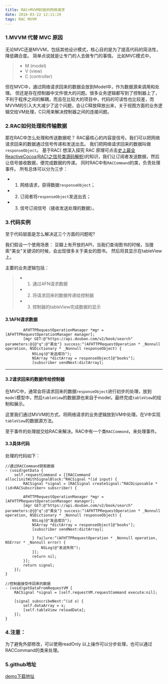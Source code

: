 ```yaml
---
title: RAC+MVVM封装的网络请求
date: 2016-03-22 12:11:29
tags: RAC MVVM
---
```


### 1.MVVM 代替 MVC 原因
无论MVC还是MVVM，包括其他设计模式，核心目的是为了提高代码的简洁性，降低耦合度。
简单点说就是让专门的人去做专门的事情。
比如MVC模式中，
>* M (model)
>* V (view)
>* C (controller)

但在MVC中，通过网络请求回来的数据会放到Model中，作为数据源来调用和处理。
但还是存在控制器中文件很大的问题。很多业务逻辑都写到了控制器上了，不利于程序之间的解耦，而且在比较大的项目中，代码的可读性也比较差，而MVVM的引入大大减少了这个问题，会让C释放释放出来，关于视图方面的业务逻辑交给VM处理，C只用来解决控制器之间的连接问题。

### 2.RAC如何处理和传输数据
那在RAC中怎么处理和传送数据呢？
RAC最核心的内容是信号。我们可以把网络请求回来的数据通过信号传递和发送出去。
我们把网络请求回来的数据叫做`responseObject`。
基于RAC(  想深入探究 RAC 原理可点击[史上最全ReactiveCocoa(RAC)之信号类源码解析](http://www.jianshu.com/p/7cf4754cebee))的知识，我们让订阅者发送数据，然后让信号接收数据，便完成数据的传递。
同时RAC中有`RACCommand`的类，负责处理事件。
所有总体可以分为三步：

* 1. 网络请求，获得数据`responseObject`；
* 2. 订阅者将`responseObject`发送出去；
* 3. 信号订阅信号（接收发送处理的数据）。

### 3.代码实例
至于代码层面是怎么解决这三个方面的问题呢?

我们假设一个使用场景：
豆瓣上有开放的API，当我们查询图书的时候，当搜索"美女"关键词的时候，会出现很多关于美女的图书。
然后将其显示在tableView上。

主要的业务逻辑包括：
> * 1. 通过AFN请求数据
> * 2. 将请求回来的数据传递给控制器
> * 3. 控制器的tableView完成数据的显示


#### 3.1AFN请求数据

```
        AFHTTPRequestOperationManager *mgr = [AFHTTPRequestOperationManager manager];
        [mgr GET:@"https://api.douban.com/v2/book/search" parameters:@{@"q":@"美女"} success:^(AFHTTPRequestOperation * _Nonnull operation, NSDictionary * _Nonnull responseObject) {
            NSLog(@"发送成功");
            NSArray *dictArray = responseObject[@"books"];
            [subscriber sendNext:dictArray];

```

--------

#### 3.2请求回来的数据传给控制器

在MVC中，通常会将请求回来的数据`responseObject`进行初步的处理，放到`model`模型中，然后`tableView`的数据源也来自于model，最终完成`tableView`的绘制和展示。

这里我们通过MVVM的方式，将网络请求的业务逻辑放到VM中处理。在V中实现`tableView`的数据源方法。

至于事件的处理就交给RAC来解决。RAC中有一个类`RACCommond`，来处理事件。
#### 3.3具体代码
处理的代码如下：


```
//通过RACCommand获取数据
- (void)getData {
    self.requestCommand = [[RACCommand alloc]initWithSignalBlock:^RACSignal *(id input) {
        RACSignal *signal = [RACSignal createSignal:^RACDisposable *(id<RACSubscriber> subscriber) {
            
        AFHTTPRequestOperationManager *mgr = [AFHTTPRequestOperationManager manager];
        [mgr GET:@"https://api.douban.com/v2/book/search" parameters:@{@"q":@"美女"} success:^(AFHTTPRequestOperation * _Nonnull operation, NSDictionary * _Nonnull responseObject) {
            NSLog(@"发送成功");
            NSArray *dictArray = responseObject[@"books"];
            [subscriber sendNext:dictArray];

            } failure:^(AFHTTPRequestOperation * _Nonnull operation, NSError * _Nonnull error) {
                NSLog(@"发送失败");
            }];
            return nil;
        }];
        return signal;
    }];
}
```


```
//控制器接受传回来的数据
- (void)getDataFromRequestVM {
    RACSignal *signal = [self.requestVM.requestCommand execute:nil];
    
    [signal subscribeNext:^(id x) {
        self.dataArray = x;
        [self.tableView reloadData];
    }];
}
```

### 4.注意：
为了避免外部修改，可以使用readOnly
以上操作可以分步处理，也可以通过RACCommand的类来处理。

### 5.github地址
[demo下载地址](https://github.com/walkertop/RAC-MVVM-)

